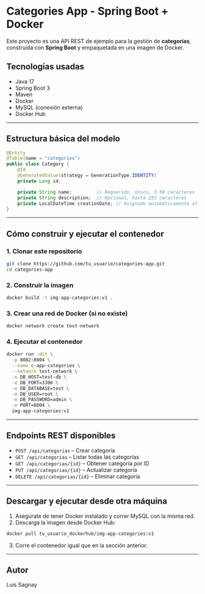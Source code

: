 # Categories App - Spring Boot + Docker

Este proyecto es una API REST de ejemplo para la gestión de **categorías**, construida con **Spring Boot** y empaquetada en una imagen de Docker.

## Tecnologías usadas

- Java 17
- Spring Boot 3
- Maven
- Docker
- MySQL (conexión externa)
- Docker Hub

---

## Estructura básica del modelo

```java
@Entity
@Table(name = "categories")
public class Category {
    @Id
    @GeneratedValue(strategy = GenerationType.IDENTITY)
    private Long id;

    private String name;         // Requerido, único, 3-50 caracteres
    private String description;  // Opcional, hasta 255 caracteres
    private LocalDateTime creationDate; // Asignado automáticamente al crear
}
```

---

## Cómo construir y ejecutar el contenedor

### 1. Clonar este repositorio

```bash
git clone https://github.com/tu_usuario/categories-app.git
cd categories-app
```

### 2. Construir la imagen

```bash
docker build -t img-app-categories:v1 .
```

### 3. Crear una red de Docker (si no existe)

```bash
docker network create test-network
```

### 4. Ejecutar el contenedor

```bash
docker run -dit \
  -p 8082:8004 \
  --name c-app-categories \
  --network test-network \
  -e DB_HOST=test-db \
  -e DB_PORT=3306 \
  -e DB_DATABASE=test \
  -e DB_USER=root \
  -e DB_PASSWORD=admin \
  -e PORT=8004 \
  img-app-categories:v1
```

---

## Endpoints REST disponibles

- `POST /api/categorias` – Crear categoría
- `GET /api/categorias` – Listar todas las categorías
- `GET /api/categorias/{id}` – Obtener categoría por ID
- `PUT /api/categorias/{id}` – Actualizar categoría
- `DELETE /api/categorias/{id}` – Eliminar categoría

---

## Descargar y ejecutar desde otra máquina

1. Asegúrate de tener Docker instalado y correr MySQL con la misma red.
2. Descarga la imagen desde Docker Hub:

```bash
docker pull tu_usuario_dockerhub/img-app-categories:v1
```

3. Corre el contenedor igual que en la sección anterior.

---

## Autor

Luis Sagnay